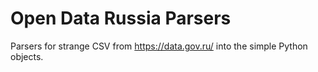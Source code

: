 # Open Data Russia Parsers

Parsers for strange CSV from https://data.gov.ru/ into the simple Python objects.
